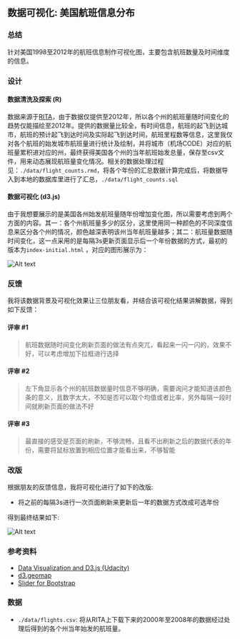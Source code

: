 ## 数据可视化: 美国航班信息分布


### 总结

针对美国1998至2012年的航班信息制作可视化图，主要包含航班数量及时间维度的信息。

### 设计

#### 数据清洗及探索 (R)

数据来源于[RITA](http://stat-computing.org/dataexpo/2009/the-data.html)，由于数据仅提供至2012年，所以各个州的航班量随时间变化的趋势仅能描绘至2012年。提供的数据量比较全，有时间信息，航班的起飞到达城市，航班的预计起飞到达时间及实际起飞到达时间，航班里程数等信息，这里我仅对各个航班的始发城市航班量进行统计及绘制，并将城市（机场CODE）对应的航班量累积进对应的州，最终获得美国各个州的当年航班始发总量，保存至csv文件，用来动态展现航班量变化情况。相关的数据处理过程见：`./data/flight_counts.rmd`，将各个年份的汇总数据计算完成后，将数据导入到本地的数据库里进行了汇总，`./data/flight_counts.sql`

#### 数据可视化 (d3.js)

由于我想要展示的是美国各州始发航班量随年份增加变化图，所以需要考虑到两个方面的内容。其一：各个州航班量多少的区分，这里使用同一种颜色的不同深度信息来区分各个州的情况，颜色越深表明该州当年航班量越多；其二：航班量数据随时间变化，这一点采用的是每隔3s更新页面显示后一个年份数据的方式，最初的版本为`index-initial.html` ，对应的图形展示为：

![Alt text](./flights-initial.png)



### 反馈

我将该数据背景及可视化效果让三位朋友看，并结合该可视化结果讲解数据，得到如下反馈：

#### 评审 #1

> 航班数据随时间变化刷新页面的做法有点突兀，看起来一闪一闪的，效果不好，可以考虑增加下拉框进行选择

#### 评审 #2

> 左下角显示各个州的航班数据量时信息不够明确，需要询问才能知道该颜色条的意义，且数字太大，不知是否可以取个均值或者比率，另外每隔一段时间就刷新页面的做法不好

#### 评审 #3

> 最直接的感受是页面的刷新，不够流畅，且看不出刷新之后的数据代表的年份，需要将鼠标放置到相应位置才能看出来，不够智能

### 改版

根据朋友的反馈信息，我将可视化进行了如下的改版:

- 将之前的每隔3s进行一次页面刷新来更新后一年的数据方式改成可选年份

得到最终结果如下:

![Alt text](./flights-final.png)


### 参考资料

- [Data Visualization and D3.js (Udacity)](https://www.udacity.com/course/viewer#!/c-ud507-nd)
- [d3.geomap](http://d3-geomap.github.io)
- [Slider for Bootstrap](http://seiyria.com/bootstrap-slider/)

### 数据

- `./data/flights.csv`: 将从RITA上下载下来的2000年至2008年的数据经过处理后得到的各个州当年始发的航班量。